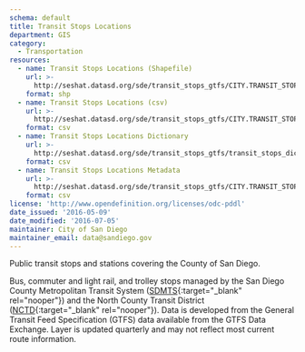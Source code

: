 ```yaml
---
schema: default
title: Transit Stops Locations
department: GIS
category:
  - Transportation
resources:
  - name: Transit Stops Locations (Shapefile)
    url: >-
      http://seshat.datasd.org/sde/transit_stops_gtfs/CITY.TRANSIT_STOPS_GTFS_datasd.zip
    format: shp
  - name: Transit Stops Locations (csv)
    url: >-
      http://seshat.datasd.org/sde/transit_stops_gtfs/CITY.TRANSIT_STOPS_GTFS_datasd.csv
    format: csv
  - name: Transit Stops Locations Dictionary
    url: >-
      http://seshat.datasd.org/sde/transit_stops_gtfs/transit_stops_dictionary_datasd.csv
    format: csv
  - name: Transit Stops Locations Metadata
    url: >-
      http://seshat.datasd.org/sde/transit_stops_gtfs/CITY.TRANSIT_STOPS_GTFS_metadata_datasd.csv
    format: csv
license: 'http://www.opendefinition.org/licenses/odc-pddl'
date_issued: '2016-05-09'
date_modified: '2016-07-05'
maintainer: City of San Diego
maintainer_email: data@sandiego.gov
---
```

Public transit stops and stations covering the County of San Diego.
<!--more-->
Bus, commuter and light rail, and trolley stops managed by the San Diego
County Metropolitan Transit System ([SDMTS]('https://www.sdmts.com/'){:target="_blank" rel="nooper"})
and the North County Transit District ([NCTD](http://www.gonctd.com/){:target="_blank" rel="nooper"}).
Data is developed from the General Transit Feed Specification (GTFS) data
available from the GTFS Data Exchange. Layer is updated quarterly and
may not reflect most current route information.
